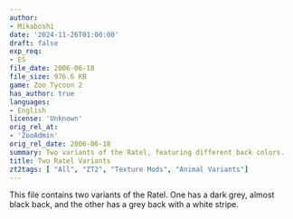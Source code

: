 ```yaml
---
author:
- Mikaboshi
date: '2024-11-26T01:00:00'
draft: false
exp_req:
- ES
file_date: 2006-06-18
file_size: 976.6 KB
game: Zoo Tycoon 2
has_author: true
languages:
- English
license: 'Unknown'
orig_rel_at:
- 'ZooAdmin'
orig_rel_date: 2006-06-18
summary: Two variants of the Ratel, featuring different back colors.
title: Two Ratel Variants
zt2tags: [ "All", "ZT2", "Texture Mods", "Animal Variants"]
---
```

This file contains two variants of the Ratel. One has a dark grey, almost black back, and the other has a grey back with a white stripe.
